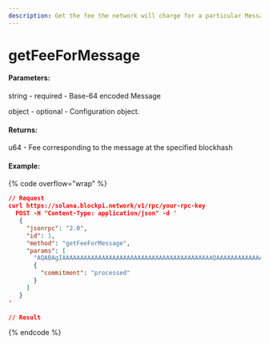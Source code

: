 ```yaml
---
description: Get the fee the network will charge for a particular Message
---
```


# getFeeForMessage

#### **Parameters:**

string - required - Base-64 encoded Message

object - optional - Configuration object.

#### **Returns:**

u64 - Fee corresponding to the message at the specified blockhash

#### Example:

{% code overflow="wrap" %}
```json
// Request
curl https://solana.blockpi.network/v1/rpc/your-rpc-key
  POST -H "Content-Type: application/json" -d ' 
   {
     "jsonrpc": "2.0",
     "id": 1,
     "method": "getFeeForMessage",
     "params": [
       "AQABAgIAAAAAAAAAAAAAAAAAAAAAAAAAAAAAAAAAAAAAAAAAAQAAAAAAAAAAAAAAAAAAAAAAAAAAAAAAAAAAAAAAAAAAAAAAAAAAAAAAAAAAAAAAAAAAAAAAAAAAAAAAAAAAAAEBAQAA",
       {
         "commitment": "processed"
       }
     ]
   }
'

// Result

```
{% endcode %}
